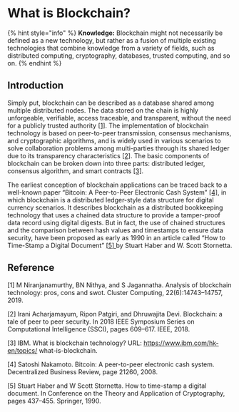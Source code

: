 # What is Blockchain?

{% hint style="info" %}
**Knowledge:** Blockchain might not necessarily be defined as a new technology, but rather as a fusion of multiple existing technologies that combine knowledge from a variety of fields, such as distributed computing, cryptography, databases, trusted computing, and so on.
{% endhint %}

## Introduction <a href="#introduction" id="introduction"></a>

Simply put, blockchain can be described as a database shared among multiple distributed nodes. The data stored on the chain is highly unforgeable, verifiable, access traceable, and transparent, without the need for a publicly trusted authority [\[1\]](what-is-blockchain.md#reference). The implementation of blockchain technology is based on peer-to-peer transmission, consensus mechanisms, and cryptographic algorithms, and is widely used in various scenarios to solve collaboration problems among multi-parties through its shared ledger due to its transparency characteristics [\[2\]](what-is-blockchain.md#reference). The basic components of blockchain can be broken down into three parts: distributed ledger, consensus algorithm, and smart contracts [\[3\]](what-is-blockchain.md#reference).

The earliest conception of blockchain applications can be traced back to a well-known paper “Bitcoin: A Peer-to-Peer Electronic Cash System” [\[4\]](what-is-blockchain.md#reference), in which blockchain is a distributed ledger-style data structure for digital currency scenarios. It describes blockchain as a distributed bookkeeping technology that uses a chained data structure to provide a tamper-proof data record using digital digests. But in fact, the use of chained structures and the comparison between hash values and timestamps to ensure data security, have been proposed as early as 1990 in an article called “How to Time-Stamp a Digital Document” [\[5\] ](what-is-blockchain.md#reference)by Stuart Haber and W. Scott Stornetta.

## Reference

\[1] M Niranjanamurthy, BN Nithya, and S Jagannatha. Analysis of blockchain technology: pros, cons and swot. Cluster Computing, 22(6):14743–14757, 2019.

\[2] Irani Acharjamayum, Ripon Patgiri, and Dhruwajita Devi. Blockchain: a tale of peer to peer security. In 2018 IEEE Symposium Series on Computational Intelligence (SSCI), pages 609–617. IEEE, 2018.

\[3] IBM. What is blockchain technology? URL: https://www.ibm.com/hk-en/topics/ what-is-blockchain.

\[4] Satoshi Nakamoto. Bitcoin: A peer-to-peer electronic cash system. Decentralized Business Review, page 21260, 2008.

\[5] Stuart Haber and W Scott Stornetta. How to time-stamp a digital document. In Conference on the Theory and Application of Cryptography, pages 437–455. Springer, 1990.


